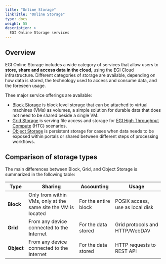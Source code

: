 ```yaml
---
title: "Online Storage"
linkTitle: "Online Storage"
type: docs
weight: 55
description: >
  EGI Online Storage services
---
```


## Overview

EGI Online Storage includes a wide category of services that allow
users to **store, share and access data in the cloud**, using the EGI Cloud
infrastructure. Different categories of storage are available, depending on
how data is stored, the technology used to access and consume data,
and the foreseen usage.

Thee major service offerings are available:

- [Block Storage](block-storage) is block level storage that can be attached to
  virtual machines (VMs) as volumes, a simple solution for durable data that
  does not need to be shared beside a single VM.
- [Grid Storage](grid-storage) is serving file access and storage for
  [EGI High Throughput Compute](../high-throughput-compute) (HTC) scenarios.
- [Object Storage](object-storage) is persistent storage for cases when data
  needs to be exposed within portals or shared between different steps of
  processing workflows.

## Comparison of storage types

The main differences between Block, Grid, and Object Storage is summarized in
the following table:

<!-- markdownlint-disable line-length -->
| Type       | Sharing                                                       | Accounting              | Usage                                   |
| ---------- | ------------------------------------------------------------- | ------------------------| --------------------------------------- |
| **Block**  | Only from within VMs, only at the same site the VM is located | For the entire block    | POSIX access, use as local disk         |
| **Grid**   | From any device connected to the Internet                     | For the data stored     | Grid protocols and HTTP/WebDAV          |
| **Object** | From any device connected to the Internet                     | For the data stored     | HTTP requests to REST API               |
<!-- markdownlint-enable line-length -->

